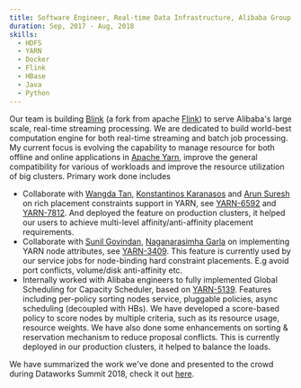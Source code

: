 ```yaml
---
title: Software Engineer, Real-time Data Infrastructure, Alibaba Group
duration: Sep, 2017 - Aug, 2018
skills:
  - HDFS
  - YARN
  - Docker
  - Flink
  - HBase
  - Java
  - Python
---
```


Our team is building [Blink](https://data-artisans.com/blog/blink-flink-alibaba-search) (a fork from apache [Flink](https://data-artisans.com/blog/blink-flink-alibaba-search)) to serve Alibaba's large scale, real-time streaming processing. We are dedicated to build world-best computation
engine for both real-time streaming and batch job processing. My current focus is evolving the capability to manage resource for both offline and online applications in [Apache Yarn](https://hadoop.apache.org/docs/current/hadoop-yarn/hadoop-yarn-site/YARN.html), improve the general compatibility for various of workloads and improve the resource utilization of big clusters. Primary work done includes

* Collaborate with [Wangda Tan](https://www.linkedin.com/in/wangdatan/), [Konstantinos Karanasos](https://www.linkedin.com/in/kkaranasos/) and [Arun Suresh](https://www.linkedin.com/in/arunsuresh/) on rich placement constraints support in YARN, see [YARN-6592](https://issues.apache.org/jira/browse/YARN-6592) and [YARN-7812](https://issues.apache.org/jira/browse/YARN-7812). And deployed the feature on production clusters, it helped our users to achieve multi-level affinity/anti-affinity placement requirements.
* Collaborate with [Sunil Govindan](https://www.linkedin.com/in/sunilgovindan/), [Naganarasimha Garla](https://www.linkedin.com/in/naganarasimha-garla-a620297/) on implementing YARN node attributes, see [YARN-3409](https://issues.apache.org/jira/browse/YARN-3409). This feature is currently used by our service jobs for node-binding hard constraint placements. E.g avoid port conflicts, volume/disk anti-affinity etc.
* Internally worked with Alibaba engineers to fully implemented Global Scheduling for Capacity Scheduler, based on [YARN-5139](https://issues.apache.org/jira/browse/YARN-5139). Features including per-policy sorting nodes service, pluggable policies, async scheduling (decoupled with HBs). We have developed a score-based policy to score nodes by multiple criteria, such as its resource usage, resource weights. We have also done some enhancements on sorting & reservation mechanism to reduce proposal conflicts. This is currently deployed in our production clusters, it helped to balance the loads.

We have summarized the work we've done and presented to the crowd during Dataworks Summit 2018, check it out [here](https://www.slideshare.net/Hadoop_Summit/apache-hadoop-yarn-3x-in-alibaba).
